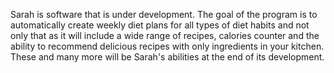 Sarah is software that is under development. 
The goal of the program is to automatically 
create weekly diet plans for all types of diet 
habits and not only that as it will include a 
wide range of recipes, calories counter and the 
ability to recommend delicious recipes with 
only ingredients in your kitchen. These and many 
more will be Sarah's abilities at the end of 
its development.
